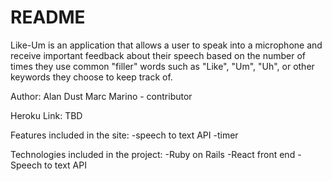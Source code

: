 # README


Like-Um is an application that allows a user to speak into a microphone and receive important feedback about their speech based on the number of times they use common "filler" words such as "Like", "Um", "Uh", or other keywords they choose to keep track of.  

Author: Alan Dust
        Marc Marino - contributor

Heroku Link: TBD

Features included in the site:
  -speech to text API
  -timer

Technologies included in the project:
  -Ruby on Rails
  -React front end
  -Speech to text API
